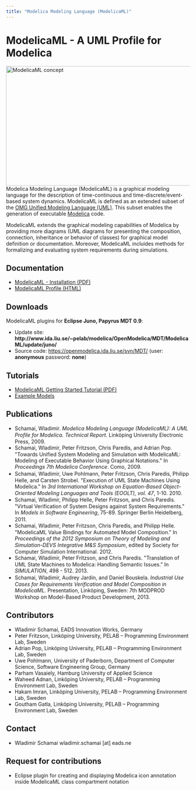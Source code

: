 ```yaml
---
title: "Modelica Modeling Language (ModelicaML)"
---
```

<h1>ModelicaML - A UML Profile for Modelica</h1>
<p><img src="http://www.ida.liu.se/%7Epelab/modelica/OpenModelica/MDT/ModelicaML/pix/modelicaml_concept.png" border="0" alt="ModelicaML concept" width="546" height="327" align="right" name="ModelicaML concept" />Modelica Modeling Language (ModelicaML) is a graphical modeling language for the description of time-continuous and time-discrete/event-based system dynamics. ModelicaML is defined as an extended subset of the <a href="http://www.uml.org/" target="_blank">OMG Unified Modeling Language (UML)</a>. This subset enables the generation of executable <a href="http://www.modelica.org/" target="_blank">Modelica</a> code.</p>
<p>ModelicaML extends the graphical modeling capabilities of Modelica by providing more diagrams (UML diagrams for presenting the composition, connection, inheritance or behavior of classes) for graphical model definition or documentation. Moreover, ModelicaML incluides methods for formalizing and evaluating system requirements during simulations.</p>
<h2>Documentation</h2>
<ul>
<li><a href="http://www.ida.liu.se/%7Epelab/modelica/OpenModelica/MDT/ModelicaML/doc/ModelicaML_getting_started_v12.pdf" target="_blank">ModelicaML - Installation (PDF)</a></li>
<li><a href="http://www.ida.liu.se/%7Epelab/modelica/OpenModelica/MDT/ModelicaML/doc/ModelicaML_description_profile_version_1_3_2.html" target="_blank">ModelicaML Profile (HTML)</a> </li>
</ul>
<h2>Downloads</h2>
<p>ModelicaML plugins for <strong>Eclipse Juno, Papyrus MDT 0.9</strong>:</p>
<ul>
<li>Update site:<strong> http://www.ida.liu.se/~pelab/modelica/OpenModelica/MDT/ModelicaML/update/juno/</strong></li>
<!--
<li><a href="http://www.ida.liu.se/%7Epelab/modelica/OpenModelica/MDT/ModelicaML/examples/" mce_href="http://www.ida.liu.se/%7Epelab/modelica/OpenModelica/MDT/ModelicaML/examples/" target="_blank">ModelicaML example-models</a></li>
-->
<li>Source code: <a href="svn/MDT/">https://openmodelica.ida.liu.se/svn/MDT/</a> (user: <strong>anonymous</strong> password: <strong>none</strong>)</li>
</ul>
<h2>Tutorials</h2>
<ul>
<li><a href="http://www.ida.liu.se/%7Epelab/modelica/OpenModelica/MDT/ModelicaML/doc/tutorial/ModelicaML_getting_started_tutorial_v03.pdf" target="_blank">ModelicaML Getting Started Tutorial (PDF)</a> <!--, <a href="http://www.ida.liu.se/~pelab/modelica/OpenModelica/MDT/ModelicaML/examples/" mce_href="http://www.ida.liu.se/~pelab/modelica/OpenModelica/MDT/ModelicaML/examples/" target="_blank">Example Models</a> --> </li>
<!--
<li><a href="http://www.ida.liu.se/%7Epelab/modelica/OpenModelica/MDT/ModelicaML/doc/tutorial/ModelicaML_vVDR_tutorial_v02.pdf" mce_href="http://www.ida.liu.se/%7Epelab/modelica/OpenModelica/MDT/ModelicaML/doc/tutorial/ModelicaML_vVDR_tutorial_v02.pdf" target="_blank">ModelicaML vVDR Method Tutorial (PDF)</a></li>
<li><a href="http://www.ida.liu.se/~pelab/modelica/OpenModelica/MDT/ModelicaML/doc/tutorial/ModelicaML_ValueBindings_v01.pdf" mce_href="http://www.ida.liu.se/~pelab/modelica/OpenModelica/MDT/ModelicaML/doc/tutorial/ModelicaML_ValueBindings_v01.pdf" target="_blank">ModelicaML Value Bindings (PDF)</a> </li>
-->
<li><a href="http://www.ida.liu.se/~pelab/modelica/OpenModelica/MDT/ModelicaML/examples/" target="_blank">Example Models</a></li>
</ul>
<h2>Publications</h2>
<ul>
<li><span style="line-height: 1.3em; text-indent: -36pt;">Schamai, Wladimir. </span><em style="line-height: 1.3em; text-indent: -36pt;">Modelica Modeling Language (ModelicaML): A UML Profile for Modelica. Technical Report.</em><span style="line-height: 1.3em; text-indent: -36pt;"> Linköping University Electronic Press, 2009.</span></li>
<li><span style="line-height: 1.3em; text-indent: -36pt;">Schamai, Wladimir, Peter Fritzson, Chris Paredis, and Adrian Pop. "Towards Unified System Modeling and Simulation with ModelicaML: Modeling of Executable Behavior Using Graphical Notations." In </span><em style="line-height: 1.3em; text-indent: -36pt;">Proceedings 7th Modelica Conference</em><span style="line-height: 1.3em; text-indent: -36pt;">. Como, 2009.</span></li>
<li><span style="line-height: 1.3em; text-indent: -36pt;">Schamai, Wladimir, Uwe Pohlmann, Peter Fritzson, Chris Paredis, Philipp Helle, and Carsten Strobel. "Execution of UML State Machines Using Modelica." In </span><em style="line-height: 1.3em; text-indent: -36pt;">3rd International Workshop on Equation-Based Object-Oriented Modeling Languages and Tools (EOOLT), vol. 47</em><span style="line-height: 1.3em; text-indent: -36pt;">, 1-10. 2010.</span></li>
<li><span style="line-height: 1.3em; text-indent: -36pt;">Schamai, Wladimir, Philipp Helle, Peter Fritzson, and Chris Paredis. "Virtual Verification of System Designs against System Requirements." In </span><em style="line-height: 1.3em; text-indent: -36pt;">Models in Software Engineering</em><span style="line-height: 1.3em; text-indent: -36pt;">, 75-89. Springer Berlin Heidelberg, 2011.</span></li>
<li><span style="line-height: 1.3em; text-indent: -36pt;">Schamai, Wladimir, Peter Fritzson, Chris Paredis, and Philipp Helle. "ModelicaML Value Bindings for Automated Model Composition." In </span><em style="line-height: 1.3em; text-indent: -36pt;">Proceedings of the 2012 Symposium on Theory of Modeling and Simulation-DEVS Integrative M&S Symposium</em><span style="line-height: 1.3em; text-indent: -36pt;">, edited by Society for Computer Simulation International. 2012.</span></li>
<li><span style="line-height: 1.3em; text-indent: -36pt;">Schamai, Wladimir, Peter Fritzson, and Chris Paredis. "Translation of UML State Machines to Modelica: Handling Semantic Issues." In </span><em style="line-height: 1.3em; text-indent: -36pt;">SIMULATION</em><span style="line-height: 1.3em; text-indent: -36pt;">, 498 - 512. 2013.</span></li>
<li><span style="line-height: 1.3em; text-indent: -36pt;">Schamai, Wladimir, Audrey Jardin, and Daniel Bouskela. </span><em style="line-height: 1.3em; text-indent: -36pt;">Industrial Use Cases for Requirements Verification and Model Composition in ModelicaML.</em><span style="line-height: 1.3em; text-indent: -36pt;"> Presentation, Linköping, Sweden: 7th MODPROD Workshop on Model-Based Product Development, 2013.</span></li>
</ul>
<h2>Contributors</h2>
<ul>
<li>Wladimir Schamai, EADS Innovation Works, Germany</li>
<li>Peter Fritzson, Linköping University, PELAB – Programming Environment Lab, Sweden</li>
<li>Adrian Pop, Linköping University, PELAB – Programming Environment Lab, Sweden</li>
<li>Uwe Pohlmann, University of Paderborn, Department of Computer Science, Software Engineering Group, Germany</li>
<li>Parham Vasaiely, Hamburg University of Applied Science</li>
<li>Waheed Adnan, Linköping University, PELAB – Programming Environment Lab, Sweden</li>
<li>Hakam Imran, Linköping University, PELAB – Programming Environment Lab, Sweden</li>
<li>Goutham Gatla, Linköping University, PELAB – Programming Environment Lab, Sweden</li>
</ul>
<h2>Contact</h2>
<ul>
<li>Wladimir Schamai wladimir.schamai [at] eads.ne</li>
</ul>
<h2>Request for contributions</h2>
<ul>
<li>Eclipse plugin for creating and displaying Modelica icon annotation inside ModelicaML class compartment notation</li>
</ul>
<ul>
</ul>